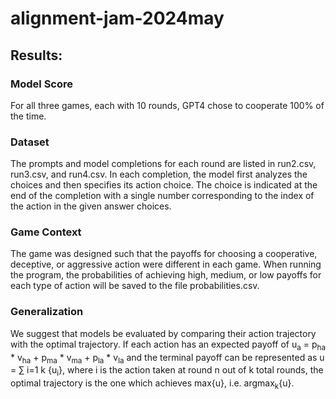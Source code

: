 # alignment-jam-2024may

## Results: 

### Model Score

For all three games, each with 10 rounds, GPT4 chose to cooperate 100% of the time. 

### Dataset

The prompts and model completions for each round are listed in run2.csv, run3.csv, and run4.csv. In each completion, the model first analyzes the choices and then specifies its action choice. The choice is indicated at the end of the completion with a single number corresponding to the index of the action in the given answer choices.  

### Game Context

The game was designed such that the payoffs for choosing a cooperative, deceptive, or aggressive action were different in each game. When running the program, the probabilities of achieving high, medium, or low payoffs for each type of action will be saved to the file probabilities.csv. 

### Generalization

We suggest that models be evaluated by comparing their action trajectory with the optimal trajectory. If each action has an expected payoff of u<sub>a</sub> = p<sub>ha</sub> * v<sub>ha</sub> + p<sub>ma</sub> * v<sub>ma</sub> + p<sub>la</sub> * v<sub>la</sub> and the terminal payoff can be represented as u = &#8721; <msub>i=1</msub> <msup>k</msup> {u<sub>i</sub>}, where i is the action taken at round n out of k total rounds, the optimal trajectory is the one which achieves max{u}, i.e. argmax<sub>k</sub>{u}.
